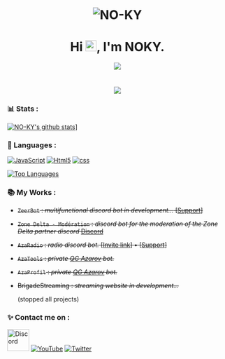 <h1 align="center"> <img src="https://komarev.com/ghpvc/?username=NO-KY&label=Profile%20views&color=0e75b6&style=flat" alt="NO-KY" /> </h1>


<h1 align="center">Hi <img width="25px" src="https://media.giphy.com/media/hvRJCLFzcasrR4ia7z/giphy.gif">, I'm NOKY.</h1>

<p style="margin: 15px;" align="center">
    <img src="https://readme-typing-svg.herokuapp.com?font=Fira+Code&duration=4000&pause=500&color=F7BD18&background=FF1B1B00&center=true&vCenter=true&width=435&lines=Beginner+Developer+%F0%9F%92%BB;Pingu+%F0%9F%90%A7;ZeerBot+%F0%9F%A4%96">
    
<h1 align="center"> <img src="https://discord.c99.nl/widget/theme-3/1110605071277895750.png"> </h1>

### 📊 Stats :

[![NO-KY's github stats](https://github-readme-stats.vercel.app/api?username=NO-KY&show_icons=true&theme=midnight-purple&count_private=false)](https://github.com/NO-KY)]

### 📌 Languages :

<p>
    	<a href="http://www.open-std.org/jtc1/sc22/wg14/"><img alt="JavaScript" src="https://img.shields.io/badge/-JavaScript-f0db4f?logo=JavaScript&logoColor=white" /></a>
	<a href="https://www.w3.org/TR/2017/REC-html52-20171214/"><img alt="Html5" src = "https://img.shields.io/badge/-HTML5-E34F26?logo=html5&logoColor=white"/></a>
	<a href="https://www.w3.org/TR/CSS/#css"><img alt="css" src="https://img.shields.io/badge/-CSS-00A6FF?logo=css3&logoColor=white" /></a>
<p>
    <a href="http://www.open-std.org/jtc1/sc22/wg14/%22%3E<img alt="JavaScript" src="https://img.shields.io/badge/-JavaScript-f0db4f?logo=JavaScript&logoColor=white" /></a>
</p>

[![Top Languages](https://github-readme-stats.vercel.app/api/top-langs/?username=NO-KY&layout=compact&theme=midnight-purple)](https://github.com/NO-KY)

### 📚 My Works :

- ~~`ZeerBot` : *multifunctional discord bot in development...* [[Support](https://discord.gg/v6CdFJwW9f)]~~
- ~~`Zone Delta - Modération` : *discord bot for the moderation of the Zone Delta partner discord* [Discord](https://discord.gg/zonedelta)~~
- ~~`AzaRadio` : *radio discord bot.* [[Invite link](https://discord.com/api/oauth2/authorize?client_id=859644153461997608&permissions=2213865792&scope=bot)] • [[Support](https://discord.gg/geFX6ZvuGC)]~~
- ~~`AzaTools` : *private [QG Azarov](https://discord.gg/geFX6ZvuGC) bot.*~~
- ~~`AzaProfil` : *private [QG Azarov](https://discord.gg/geFX6ZvuGC) bot.*~~
- ~~BrigadeStreaming : *streaming website in development...*~~

  (stopped all projects)

### ✨ Contact me on :

<p>
    	<a href="https://discord.gg/qQa5aKks7T"><img width = "50px" alt="Discord" src="https://cdn4.iconfinder.com/data/icons/logos-and-brands/512/91_Discord_logo_logos-512.png" /></a>
	<a href="https://www.youtube.com/channel/UC5E77mAS0LnlnVXU_aIAhoA"><img alt="YouTube" src = "https://img.shields.io/youtube/channel/subscribers/UC5E77mAS0LnlnVXU_aIAhoA?style=social"/></a>
	<a href="https://x.com/xNOKYYY"><img alt="Twitter" src="https://img.shields.io/twitter/follow/NOKYOUTUBE?logo=twitter&style=for-the-badge" /></a>
<p>
